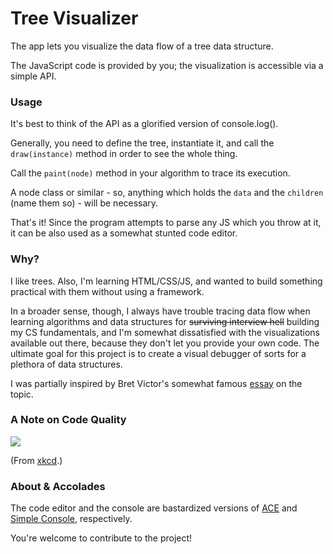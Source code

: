 # Tree Visualizer

The app lets you visualize the data flow of a tree data structure.

The JavaScript code is provided by you; the visualization is accessible via a simple API.

### Usage

It's best to think of the API as a glorified version of console.log().

Generally, you need to define the tree, instantiate it, and call the `draw(instance)` method in order to see the whole thing.

Call the `paint(node)` method in your algorithm to trace its execution.

A node class or similar - so, anything which holds the `data` and the `children` (name them so) - will be necessary.

That's it! Since the program attempts to parse any JS which you throw at it, it can be also used as a somewhat stunted code editor.  

### Why?

I like trees. Also, I'm learning HTML/CSS/JS, and wanted to build something practical with them without using a framework.

In a broader sense, though, I always have trouble tracing data flow when learning algorithms and data structures for ~~surviving interview hell~~ building my CS fundamentals, and I'm somewhat dissatisfied with the visualizations available out there, because they don't
let you provide your own code. The ultimate goal for this project is to create a visual debugger of sorts for a plethora of data structures.

I was partially inspired by Bret Victor's somewhat famous [essay](http://worrydream.com/#!/LearnableProgramming) on the topic.

### A Note on Code Quality

![](https://imgs.xkcd.com/comics/code_quality.png)

(From [xkcd](https://xkcd.com/1513/).)

### About & Accolades

The code editor and the console are bastardized versions of [ACE](https://ace.c9.io/) and [Simple Console](https://github.com/1j01/simple-console), respectively.

You're welcome to contribute to the project!